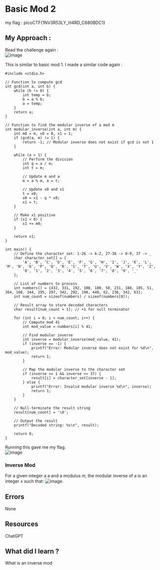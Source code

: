 # Basic Mod 2

my flag : picoCTF{1NV3R53LY_H4RD_C680BDC1}

## My Approach :

Read the challenge again :                                           
![image](https://github.com/user-attachments/assets/05d746d1-aaf4-4933-8f57-e64b96ed60e7) 

This is similar to basic mod 1. I made a similar code again :

```
#include <stdio.h>

// Function to compute gcd
int gcd(int a, int b) {
    while (b != 0) {
        int temp = b;
        b = a % b;
        a = temp;
    }
    return a;
}

// Function to find the modular inverse of a mod m
int modular_inverse(int a, int m) {
    int m0 = m, x0 = 0, x1 = 1;
    if (gcd(a, m) != 1) {
        return -1; // Modular inverse does not exist if gcd is not 1
    }

    while (a > 1) {
        // Perform the division
        int q = a / m;
        int t = m;

        // Update m and a
        m = a % m, a = t;

        // Update x0 and x1
        t = x0;
        x0 = x1 - q * x0;
        x1 = t;
    }

    // Make x1 positive
    if (x1 < 0) {
        x1 += m0;
    }

    return x1;
}

int main() {
    // Define the character set: 1-26 -> A-Z, 27-36 -> 0-9, 37 -> _
    char character_set[] = {
        'A', 'B', 'C', 'D', 'E', 'F', 'G', 'H', 'I', 'J', 'K', 'L', 'M', 'N', 'O', 'P', 'Q', 'R', 'S', 'T', 'U', 'V', 'W', 'X', 'Y', 'Z',
        '0', '1', '2', '3', '4', '5', '6', '7', '8', '9', '_'
    };

    // List of numbers to process
    int numbers[] = {432, 331, 192, 108, 180, 50, 231, 188, 105, 51, 364, 168, 344, 195, 297, 342, 292, 198, 448, 62, 236, 342, 63};
    int num_count = sizeof(numbers) / sizeof(numbers[0]);

    // Result array to store decoded characters
    char result[num_count + 1]; // +1 for null terminator

    for (int i = 0; i < num_count; i++) {
        // Compute mod 41
        int mod_value = numbers[i] % 41;

        // Find modular inverse
        int inverse = modular_inverse(mod_value, 41);
        if (inverse == -1) {
            printf("Error: Modular inverse does not exist for %d\n", mod_value);
            return 1;
        }

        // Map the modular inverse to the character set
        if (inverse >= 1 && inverse <= 37) {
            result[i] = character_set[inverse - 1];
        } else {
            printf("Error: Invalid modular inverse %d\n", inverse);
            return 1;
        }
    }

    // Null-terminate the result string
    result[num_count] = '\0';

    // Output the result
    printf("Decoded string: %s\n", result);

    return 0;
}
```
Running this gave me my flag.                                           
![image](https://github.com/user-attachments/assets/f28aff78-83f2-4a03-acb9-62a8804776b9)


### Inverse Mod
 For a given integer 
𝑎 a and a modulus 𝑚, the modular inverse of 𝑎 is an integer 𝑥 such that:
![image](https://github.com/user-attachments/assets/37d42943-5f6d-4d30-bc5e-d84bb31ad672).

## Errors 
None

## Resources
ChatGPT

## What did I learn ?
What is an inverse mod

